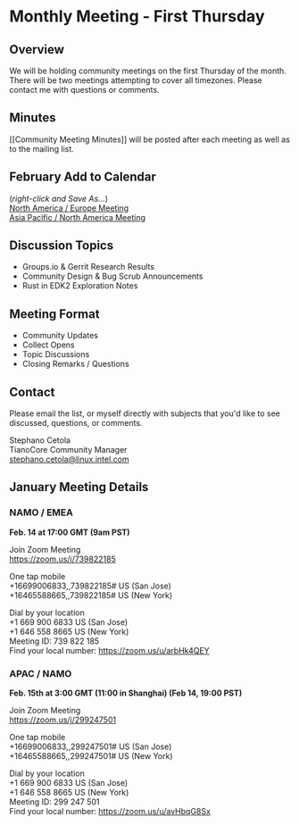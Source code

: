 # Monthly Meeting - First Thursday
## Overview
We will be holding community meetings on the first Thursday of the month. There will be two meetings attempting to cover all timezones. Please contact me with questions or comments.

## Minutes
[[Community Meeting Minutes]] will be posted after each meeting as well as to the mailing list.

## February Add to Calendar
(_right-click and Save As..._)  
[North America / Europe Meeting](https://raw.githubusercontent.com/tianocore/tianocore.github.io/master/TianoCore-February-Community-Meeting-NAMO-EMEA.ics)  
[Asia Pacific / North America Meeting](https://raw.githubusercontent.com/tianocore/tianocore.github.io/master/TianoCore-February-Community-Meeting-APAC-NAMO.ics) 

## Discussion Topics
- Groups.io & Gerrit Research Results
- Community Design & Bug Scrub Announcements
- Rust in EDK2 Exploration Notes

## Meeting Format
- Community Updates
- Collect Opens
- Topic Discussions
- Closing Remarks / Questions


## Contact
Please email the list, or myself directly with subjects that you'd like to see discussed, questions, or comments.

Stephano Cetola  
TianoCore Community Manager  
stephano.cetola@linux.intel.com    
  
## January Meeting Details

### NAMO / EMEA

**Feb. 14 at 17:00 GMT (9am PST)**

Join Zoom Meeting  
https://zoom.us/j/739822185  
  
One tap mobile  
+16699006833,,739822185# US (San Jose)  
+16465588665,,739822185# US (New York)  
  
Dial by your location  
        +1 669 900 6833 US (San Jose)  
        +1 646 558 8665 US (New York)  
Meeting ID: 739 822 185  
Find your local number: https://zoom.us/u/arbHk4QEY  
  
### APAC / NAMO
  
**Feb. 15th at 3:00 GMT (11:00 in Shanghai) (Feb 14, 19:00 PST)**
  
Join Zoom Meeting  
https://zoom.us/j/299247501  
  
One tap mobile  
+16699006833,,299247501# US (San Jose)  
+16465588665,,299247501# US (New York)  
  
Dial by your location  
        +1 669 900 6833 US (San Jose)  
        +1 646 558 8665 US (New York)  
Meeting ID: 299 247 501  
Find your local number: https://zoom.us/u/avHbqG8Sx  